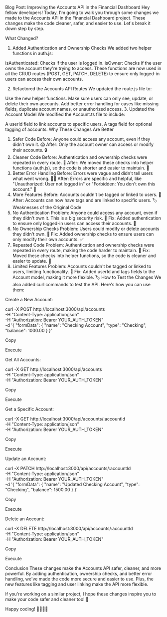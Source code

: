Blog Post: Improving the Accounts API in the Financial Dashboard
Hey fellow developers! Today, I'm going to walk you through some changes we made to the Accounts API in the Financial Dashboard project. These changes make the code cleaner, safer, and easier to use. Let's break it down step by step.

What Changed?
1. Added Authentication and Ownership Checks
We added two helper functions in auth.js:

isAuthenticated: Checks if the user is logged in.
isOwner: Checks if the user owns the account they're trying to access.
These functions are now used in all the CRUD routes (POST, GET, PATCH, DELETE) to ensure only logged-in users can access their own accounts.

2. Refactored the Accounts API Routes
We updated the route.js file to:

Use the new helper functions.
Make sure users can only see, update, or delete their own accounts.
Add better error handling for cases like missing fields, duplicate account names, or unauthorized access.
3. Updated the Account Model
We modified the Account.ts file to include:

A userId field to link accounts to specific users.
A tags field for optional tagging of accounts.
Why These Changes Are Better
1. Safer Code
Before: Anyone could access any account, even if they didn't own it. 😱
After: Only the account owner can access or modify their accounts. 🔒
2. Cleaner Code
Before: Authentication and ownership checks were repeated in every route. 🔄
After: We moved these checks into helper functions (auth.js), so the code is shorter and easier to maintain. 🧹
3. Better Error Handling
Before: Errors were vague and didn't tell users what went wrong. 🤷‍♂️
After: Errors are specific and helpful, like "Unauthorized: User not logged in" or "Forbidden: You don't own this account." 🛑
4. More Features
Before: Accounts couldn't be tagged or linked to users. 🚫
After: Accounts can now have tags and are linked to specific users. 🏷️
Weaknesses of the Original Code
1. No Authentication
Problem: Anyone could access any account, even if they didn't own it. This is a big security risk. 🚨
Fix: Added authentication to ensure only logged-in users can access their accounts. 🔐
2. No Ownership Checks
Problem: Users could modify or delete accounts they didn't own. 😬
Fix: Added ownership checks to ensure users can only modify their own accounts. ✅
3. Repeated Code
Problem: Authentication and ownership checks were repeated in every route, making the code harder to maintain. 🔄
Fix: Moved these checks into helper functions, so the code is cleaner and easier to update. 🧼
4. Limited Features
Problem: Accounts couldn't be tagged or linked to users, limiting functionality. 🚫
Fix: Added userId and tags fields to the Account model, making it more flexible. 🏷️
How to Test the Changes
We also added curl commands to test the API. Here's how you can use them:

Create a New Account:

curl -X POST http://localhost:3000/api/accounts \
-H "Content-Type: application/json" \
-H "Authorization: Bearer YOUR_AUTH_TOKEN" \
-d '{
  "formData": {
    "name": "Checking Account",
    "type": "Checking",
    "balance": 1000.00
  }
}'

Copy

Execute

Get All Accounts:

curl -X GET http://localhost:3000/api/accounts \
-H "Content-Type: application/json" \
-H "Authorization: Bearer YOUR_AUTH_TOKEN"

Copy

Execute

Get a Specific Account:

curl -X GET http://localhost:3000/api/accounts/:accountId \
-H "Content-Type: application/json" \
-H "Authorization: Bearer YOUR_AUTH_TOKEN"

Copy

Execute

Update an Account:

curl -X PATCH http://localhost:3000/api/accounts/:accountId \
-H "Content-Type: application/json" \
-H "Authorization: Bearer YOUR_AUTH_TOKEN" \
-d '{
  "formData": {
    "name": "Updated Checking Account",
    "type": "Checking",
    "balance": 1500.00
  }
}'

Copy

Execute

Delete an Account:

curl -X DELETE http://localhost:3000/api/accounts/:accountId \
-H "Content-Type: application/json" \
-H "Authorization: Bearer YOUR_AUTH_TOKEN"

Copy

Execute

Conclusion
These changes make the Accounts API safer, cleaner, and more powerful. By adding authentication, ownership checks, and better error handling, we've made the code more secure and easier to use. Plus, the new features like tagging and user linking make the API more flexible.

If you're working on a similar project, I hope these changes inspire you to make your code safer and cleaner too! 🚀

Happy coding! 👩‍💻👨‍💻